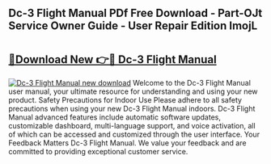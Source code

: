 ## Dc-3 Flight Manual PDf Free Download - Part-OJt Service Owner Guide - User Repair Edition ImojL

# <h2><a href="http://bc21683.oget.top/?id=Dc-3+Flight+Manual">🔗Download New 👉🔴 Dc-3 Flight Manual</a></h2>

[![Dc-3 Flight Manual new download](https://i.imgur.com/5g1atiW.png)](http://bc21683.oget.top/?id=Dc-3+Flight+Manual)
Welcome to the Dc-3 Flight Manual user manual, your ultimate resource for understanding and using your new product. Safety Precautions for Indoor Use Please adhere to all safety precautions when using your new Dc-3 Flight Manual indoors. Dc-3 Flight Manual advanced features include automatic software updates, customizable dashboard, multi-language support, and voice activation, all of which can be accessed and customized through the user interface. Your Feedback Matters Dc-3 Flight Manual. We value your feedback and are committed to providing exceptional customer service.
